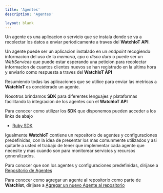 ```yaml
---
title: 'Agentes'
description: 'Agentes'

layout: blank
---
```


Un agente es una aplicacion o servicio que se instala donde se va a recolectar los datos a enviar
periodicamente a traves del **WatchIoT API**.

Un agente puede ser un aplicacion instalado en un *endpoint* recogiendo informacion del uso de la *memoria*, *cpu* o *disco duro*
o puede ser un *WebServices* que puede estar esperando una peticion para recolectar informacion de cuantos clientes nuevos 
se han registrado en la ultima hora y enviarlo como respuesta a traves del **WatchIoT API**

Resumiendo todas las aplicaciones que se utilice para enviar las metricas a **WatchIoT** es conciderado un agente.

Nosotros brindamos **SDK** para diferentes lenguajes y plataformas facilitando la integracion de los agentes
con el **WatchIoT API**

Para conocer como utilizar los **SDK** que disponemos pueden acceder a los links de abajo

* [Ruby SDK](#/sdk-ruby/)

Igualmente **WatchIoT** contiene un repositorio de agentes y configuraciones predefinidas, con la idea de presentar
los mas comunmente utilizados y asi quitarle a usted el trabajo de tener que implementar cada agente que necesite y
mas cuando son para monitorear servicios y recursos generalizados.

Para conocer que son los agentes y configuraciones predefinidas, dirijase
a [Repositorio de Agentes](#/config-repo/)

Para conocer como agregar un agente al repositorio como parte de **WatchIot**, dirijase
a [Agregar un nuevo Agente al repositorio](#/agent-repo/)
